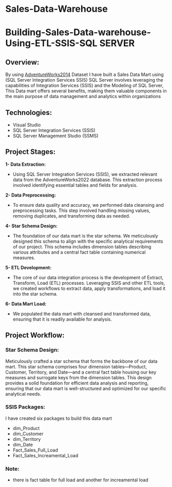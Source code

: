 # Sales-Data-Warehouse
# Building-Sales-Data-warehouse-Using-ETL-SSIS-SQL SERVER

## Overview:
By using [AdventureWorks2014](https://github.com/Microsoft/sql-server-samples/releases/download/adventureworks/AdventureWorks2014.bak) Dataset I have built a Sales Data Mart using (SQL Server Integration Services SSIS) SQL Server involves leveraging the capabilities of Integration Services (SSIS) and the Modeling of SQL Server, This Data mart offers several benefits, making them valuable components in the main purpose of data management and analytics within organizations

## Technologies:
* Visual Studio
* SQL Server Integration Services (SSIS)
* SQL Server Management Studio (SSMS)

## Project Stages:

**1- Data Extraction:** 


* Using SQL Server Integration Services (SSIS), we extracted relevant data from the AdventureWorks2022 database. This extraction process involved identifying essential tables and fields for analysis.

**2- Data Preprocessing:**

  
* To ensure data quality and accuracy, we performed data cleansing and preprocessing tasks. This step involved handling missing values, removing duplicates, and transforming data as needed.

**4- Star Schema Design:**


* The foundation of our data mart is the star schema. We meticulously designed this schema to align with the specific analytical requirements of our project. This schema includes dimension tables describing various attributes and a central fact table containing numerical measures.

**5- ETL Development:**


* The core of our data integration process is the development of Extract, Transform, Load (ETL) processes. Leveraging SSIS and other ETL tools, we created workflows to extract data, apply transformations, and load it into the star schema.

**6- Data Mart Load:**


* We populated the data mart with cleansed and transformed data, ensuring that it is readily available for analysis.


## Project Workflow:

### Star Schema Design:
Meticulously crafted a star schema that forms the backbone of our data mart. This star schema comprises four dimension tables—Product, Customer, Territory, and Date—and a central fact table housing our key measures and surrogate keys from the dimension tables. This design provides a solid foundation for efficient data analysis and reporting, ensuring that our data mart is well-structured and optimized for our specific analytical needs.


### SSIS Packages:
I have created six packages to build this data mart 
* dim_Product
* dim_Customer
* dim_Territory
* dim_Date
* Fact_Sales_Full_Load 
* Fact_Sales_Increamental_Load
### Note:
* there is fact table for full load and another for increamental load
